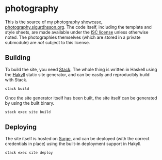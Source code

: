 # photography

This is the source of my photography showcase, [photography.sigurdhsson.org](https://photography.sigurdhsson.org).
The code itself, including the template and style sheets, are made available under the [ISC license](LICENSE.md)
unless otherwise noted. The photographies themselves (which are stored in a private submodule) are *not* subject
to this license.

## Building

To build the site, you need [Stack](https://www.haskellstack.org/). The whole thing is written in Haskell using
the [Hakyll](https://jaspervdj.be/hakyll) static site generator, and can be easily and reproducibly build with
Stack.

```bash
stack build
```

Once the site generator itself has been built, the site itself can be generated by using the built binary.

```bash
stack exec site build
```

## Deploying

The site itself is hosted on [Surge](https://surge.sh), and can be deployed (with the correct credentials
in place) using the built-in deployment support in Hakyll.

```bash
stack exec site deploy
```


